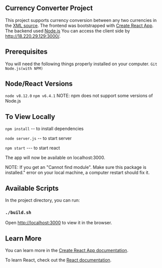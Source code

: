 ## Currency Converter Project
This project supports currency conversion between any two currencies in the [XML source]( https://www.ecb.europa.eu/stats/eurofxref/eurofxref-daily.xml).
The frontend was bootstrapped with [Create React App](https://github.com/facebook/create-react-app).
The backend used [Node.js](https://github.com/nodejs)
You can access the client side by http://18.220.29.129:3000/.

## Prerequisites
You will need the following things properly installed on your computer.
`Git`
`Node.js(with NPM)`

## Node/React Versions
 `node v8.12.0` 
 `npm v6.4.1`
 NOTE: npm does not support some versions of Node.js


## To View Locally

`npm install` -- to install dependencies

`node server.js`  -- to start server 

`npm start` --- to start react

The app will now be available on localhost:3000.

NOTE: If you get an "Cannot find module". Make sure this package is installed." error on your local machine, a computer restart should fix it.

## Available Scripts

In the project directory, you can run:

### `./build.sh`

Open [http://localhost:3000](http://localhost:3000) to view it in the browser.


## Learn More

You can learn more in the [Create React App documentation](https://facebook.github.io/create-react-app/docs/getting-started).

To learn React, check out the [React documentation](https://reactjs.org/).




